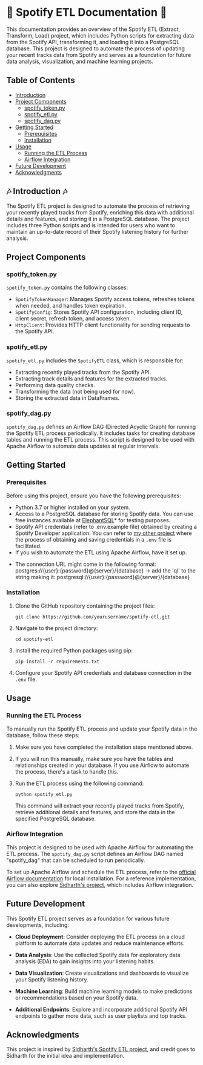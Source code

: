 # 🎵 Spotify ETL Documentation 🎵

This documentation provides an overview of the Spotify ETL (Extract, Transform, Load) project, which includes Python scripts for extracting data from the Spotify API, transforming it, and loading it into a PostgreSQL database. This project is designed to automate the process of updating your recent tracks data from Spotify and serves as a foundation for future data analysis, visualization, and machine learning projects.

## Table of Contents

- [Introduction](#introduction)
- [Project Components](#project-components)
  - [spotify_token.py](#spotify_tokenpy)
  - [spotify_etl.py](#spotify_etlpy)
  - [spotify_dag.py](#spotify_dagpy)
- [Getting Started](#getting-started)
  - [Prerequisites](#prerequisites)
  - [Installation](#installation)
- [Usage](#usage)
  - [Running the ETL Process](#running-the-etl-process)
  - [Airflow Integration](#airflow-integration)
- [Future Development](#future-development)
- [Acknowledgments](#acknowledgments)

## 🎶 Introduction 🎶

The Spotify ETL project is designed to automate the process of retrieving your recently played tracks from Spotify, enriching this data with additional details and features, and storing it in a PostgreSQL database. The project includes three Python scripts and is intended for users who want to maintain an up-to-date record of their Spotify listening history for further analysis.

## Project Components

### spotify_token.py

`spotify_token.py` contains the following classes:

- `SpotifyTokenManager`: Manages Spotify access tokens, refreshes tokens when needed, and handles token expiration.
- `SpotifyConfig`: Stores Spotify API configuration, including client ID, client secret, refresh token, and access token.
- `HttpClient`: Provides HTTP client functionality for sending requests to the Spotify API.

### spotify_etl.py

`spotify_etl.py` includes the `SpotifyETL` class, which is responsible for:

- Extracting recently played tracks from the Spotify API.
- Extracting track details and features for the extracted tracks.
- Performing data quality checks.
- Transforming the data (not being used for now).
- Storing the extracted data in DataFrames.

### spotify_dag.py

`spotify_dag.py` defines an Airflow DAG (Directed Acyclic Graph) for running the Spotify ETL process periodically. It includes tasks for creating database tables and running the ETL process. This script is designed to be used with Apache Airflow to automate data updates at regular intervals.

## Getting Started

### Prerequisites

Before using this project, ensure you have the following prerequisites:

- Python 3.7 or higher installed on your system.
- Access to a PostgreSQL database for storing Spotify data. You can use free instances available at [ElephantSQL](https://www.elephantsql.com/)* for testing purposes.
- Spotify API credentials (refer to .env.example file) obtained by creating a Spotify Developer application. You can refer to [my other project](https://github.com/dasmedeiros/spotify-auth) where the process of obtaining and saving credentials in a `.env` file is facilitated.
- If you wish to automate the ETL using Apache Airflow, have it set up.

* The connection URL might come in the following format: postgres://{user}:{password}@{server}/{database} -> add the 'ql' to the string making it: postgresql://{user}:{password}@{server}/{database}

### Installation

1. Clone the GitHub repository containing the project files:

   ```
   git clone https://github.com/yourusername/spotify-etl.git
   ```

2. Navigate to the project directory:

   ```
   cd spotify-etl
   ```

3. Install the required Python packages using pip:

   ```
   pip install -r requirements.txt
   ```

4. Configure your Spotify API credentials and database connection in the `.env` file. 

## Usage

### Running the ETL Process

To manually run the Spotify ETL process and update your Spotify data in the database, follow these steps:

1. Make sure you have completed the installation steps mentioned above.
   
2. If you will run this manually, make sure you have the tables and relationships created in your database. If you use Airflow to automate the process, there's a task to handle this. 

3. Run the ETL process using the following command:

   ```
   python spotify_etl.py
   ```

   This command will extract your recently played tracks from Spotify, retrieve additional details and features, and store the data in the specified PostgreSQL database.

### Airflow Integration

This project is designed to be used with Apache Airflow for automating the ETL process. The `spotify_dag.py` script defines an Airflow DAG named "spotify_dag" that can be scheduled to run periodically.

To set up Apache Airflow and schedule the ETL process, refer to the [official Airflow documentation](https://airflow.apache.org/docs/apache-airflow/stable/start/local.html) for local installation. For a reference implementation, you can also explore [Sidharth's project](https://github.com/sidharth1805/Spotify_etl), which includes Airflow integration.

## Future Development

This Spotify ETL project serves as a foundation for various future developments, including:

- **Cloud Deployment**: Consider deploying the ETL process on a cloud platform to automate data updates and reduce maintenance efforts.

- **Data Analysis**: Use the collected Spotify data for exploratory data analysis (EDA) to gain insights into your listening habits.

- **Data Visualization**: Create visualizations and dashboards to visualize your Spotify listening history.

- **Machine Learning**: Build machine learning models to make predictions or recommendations based on your Spotify data.

- **Additional Endpoints**: Explore and incorporate additional Spotify API endpoints to gather more data, such as user playlists and top tracks.

## Acknowledgments

This project is inspired by [Sidharth's Spotify ETL project](https://github.com/sidharth1805/Spotify_etl), and credit goes to Sidharth for the initial idea and implementation.
